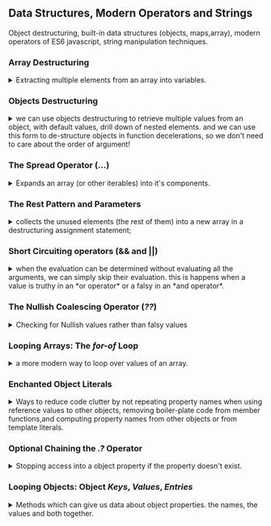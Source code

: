 ## Data Structures, Modern Operators and Strings

<summary>
</summary>
Object destructuring, built-in data structures (objects, maps,array), modern operators of ES6 javascript, string manipulation techniques.

### Array Destructuring

<details>
<summary>
Extracting multiple elements from an array into variables.
</summary>
the focus of this part of the course will be on a restaurant-like app, this will be done without a visual user interface.

Destructuring is a way to retrieve elements from an objects. in classic javascript we must get each element by itself, but now we can use a special syntax to decompose/de-structure the array into it's parts.

```js
const arr = [1, 2, 3];
//old style
const a = arr[0];
const b = arr[1];
const c = arr[2];
//new style
const [d, e, f] = arr;
```

we can the limit to starting elements by **ONLY** providing names for the elements we care about, or skip elements by leaving the position empty.

```js
const [first, second] = [1, 2, 3, 4, 5]; // take the first two
const [, p, , p1] = [1, 2, 3, 4, 5]; //skip elements by position
```

we can use array destructuring to swap the contents of variables by reordering them inside the array destructuring.

```js
const arr = [1, 2, 3];
let [a1, a2, a3] = arr;
[a2, a3, a1] = [a1, a2, a3];
console.log(a1, a2, a3);
```

this also allows us to return multiple values from a function (an array), and immediately turn them into separate variables.

```js
function power123(n) {
  return n, n ** 2, n ** 3;
}
const [num, squared, cubed] = power123(2);
const arr = [1, 2, 3, 4];
const [f1, f2] = arr.order(2, 0);
```

this can also work for nested arrays destructuring. we simply wrap the positions in square brackets.

```js
const nested = [[2], 3, 4, [5, 6, 10]]; //nested array
const [[n1], n2, , [n3, , n4]] = nested;
console.log(n1, n2, n3, n4); // 2,3,5,10
```

we can also have default values for destructuring, if we accidentals tried to take elements from index that don't exists. this ensures a value (rather than having it be _'undefined'_)

```js
const [x1, x2, x3] = [8, 9];
console.log(x1, x2, x3); //8,9,undefined
const [x4 = 1, x5 = 1, x6 = 1] = [8, 9];
console.log(x4, x5, x6); //8,9,1
```

</details>

### Objects Destructuring

<details>
<summary>
we can use objects destructuring to retrieve multiple values from an object, with default values, drill down of nested elements. and we can use this form to de-structure objects in function decelerations, so we don't need to care about the order of argument!
</summary>
we can also de-structure objects,this time with the *curly braces*. this time we specify the name of the members, and the order doesn't matter, and there's no reason to skip positions. this is really useful for api calls!

```js
const o = { a: 1, b: 2, c: "12312", d: [10, 11, 12] };
const { d, a } = o;
console.log(a, d);
```

we can use **different names** for the variables,

```js
const o = { a: 1, b: 2, c: "12312", d: [10, 11, 12] };
const { d: d1, a: a1 } = o;
console.log(a1, d1);
```

and like with array destructuring, we can drill down to get **nested elements** with the braces.

```js
const o = { a: 1, b: 2, c: [10, 11, 12], d: { fName: "jon" }, e: { ll: 11 } };
const {
  a: a11,
  c: [c1, c2], // destructuring nested array
  d: { fName: firstName }, // destructuring nested object, and taking an element from it,
  e: { ll },
} = o;
console.log(a11, firstName, c1, c2, ll);
```

and we can of course have **default values**

```js
const person = {
  firstName: "john",
  lastName: "smith",
};
const { firstName, middleName = "no middle name", lastName, age } = person;
console.log(firstName, middleName, lastName, age); //middleName gets value, age is undefined
```

**mutating variables while destructuring**. if the variables were already declared.
we can't drop the let/const completely, because js thinks lines that start with curly braces are declaring a code block. so instead, we we wrap the line in _normal parentheses_

```js
let num1 = 11;
let num2 = 999;
//tons of code...
const obj1 = { num1: 23, num2: 55, num3: 999 };
({ num1, num2 } = obj1);
console.log(num1, num2);
```

this destructing trick is useful for passing multiple values into a function, without caring about the positions. we can do the destructing inside the function parameter definitions! this means we can take any object with those members. and if the object doesn't have the members, we can give default values!

```js
function power2(obj) {
  const { base, exp } = obj; //normal destructing
  return base ** exp;
}

function power3({ base, exp }) {
  //destructing inside the function definitions!
  return base ** exp;
}

function power4({ base, exp = 2 }) {
  //destructing inside the function definitions with default values
  return base ** exp;
}

const p1 = { base: 2, exp: 9, otherName: "jogs", a: [1, 2, 3] };
console.log(p1, power2(p1), power3(p1));
const p2 = {
  a: "my name is!",
  d: ["some", "different", "structure"],
  base: 3,
  exp: 5,
};
console.log(p2, power2(p2), power3(p2));
let base = 4;
let exp = 2;

const pack = { base: 9 };
console.log(power3({ base, exp })); //packing into object for later
console.log(power4(pack)); //default exponents of 2
```

</details>

### The Spread Operator (...)

<details>
<summary>
Expands an array (or other iterables) into it's components.
</summary>
The spread operator allows us to take all elements from an array.
we can use to take all elements from an array, like when creating a new array from an old array, or if we want pass multiple elements from the array separately to a function, rather than an array.

```js
const arr1 = [1, 2, 3];
const arr2 = [arr1[0], arr1[1], arr1[2], 4, 5]; //old way
const arr3 = [...arr1, 4, 5]; //spread operator
console.log(arr3); //pass as an array
console.log(...arr3); //pass as elements
```

it doesn't create new variables (unlike array destructuring), we can only use it in cases where we would write **elements separated with commas**.
two important uses is to create shallow copies of arrays and to join two arrays (or more) together.

```js
const arr4 = [[1, 2, 3]];
const shallowCopyArr4 = [...arr4];
console.log(arr4, shallowCopyArr4);
arr4[0].unshift(5);
console.log(arr4, shallowCopyArr4);
```

to add of them together.

```js
const menu = [...restaurant.mainMenu, ...restaurant.starterMenu];
console.log(menu);
```

actually, the spread operator works on any iterable object, such as

- arrays
- strings
- maps
- sets

but **objects are not iterables**

```js
const str = "hello";
console.log(...str); //each character
const str2 = [...str, "a", "b"]; //build new array
```

a function that takes multiple arguments, and we pass them with the spread operator.

```js
const orderPasta = function (ing1, ing2, ing3) {
  console.log(`you ordered a pasta from ${ing1},${ing2},${ing3}`);
};
orderPasta("a", "b", "c");
let ingredients = ["one", "two", "three"];
orderPasta(...ingredients);
```

**in ES18 (2018 version), the spread even works on objects!**
since es18, we can use the spread operator on objects as well, this allows us easier object 'copy' than Object.assign();

```js
const oldNwRestaurant = Object.assign(restaurant, { founder: "joe" });
const newRestaurant = { ...restaurant, founder: "joe" };
newRestaurant.name = "Roma";
console.log(restaurant, oldNwRestaurant, newRestaurant);
```

</details>

### The Rest Pattern and Parameters

<details>
<summary>
collects the unused elements (the rest of them) into a new array in a destructuring assignment statement;
</summary>
The rest pattern looks like the spread operator, but does the opposite. rather than expand an array, the rest operator packs elements into an array. spread goes on the right side of the expression, and rest syntax belongs to the left hand side, where it goes with the destructuring syntax.

```js
const arr7 = [1, 2, ...[3, 4]]; //spread.
const [a7, b7, ...others7] = [1, 2, 3, 4, 5]; //rest pattern
console.log(a7, b7, others7); // 1,2,[3,4,5]
```

we can use both of them together. we can skip elements before the rest operator, but **it must be the last operator**, so we can't skip afterwards, and there can only be one rest statement.

```js
const arr8 = [1, 2, 3];
const arr9 = ["a", "b", "c"];
const [a8, b8, , ...numbers8] = [...arr8, ...arr9];
console.log(a8, b8, numbers8);
```

we can do this with objects, and that means that unspecified parts of the object are collected into a new objects. we cannot skip elements here.

```js
const obj3 = { a: 1, b: 4, c: 5, d: 7 };
const { a: a9, ...obj4 } = obj3;
console.log(obj4);
```

the rest pattern is used in functions. this is called _rest parameters_. like variadic arguments, and now we can do folding and unfolding operations like cpp.

```js
const add2 = function (...numbers) {
  console.log("add2", numbers);
};
add2();
add2(1);
add2(2, 3);
add2(1, 3, 4, 6);
add2(...[1, 2, 3, 4]); //spread and rest
```

we can use the rest operator to have optional parameters of the same kind,or even do a recursion with rest and spread.

```js
const optionalParams = function (first, ...others) {
  console.log(`first is ${first}, others are ${others}`);
};
optionalParams(1, 2, 3);
const restAndSpread = function (f1, ...fs) {
  console.log(`first is ${f1}, with ${fs.Length} elements following`);
  if (fs.Length > 0) restAndSpread(...fs); //spreading the others
};
```

</details>

### Short Circuiting operators (&& and ||)

<details>
<summary>
when the evaluation can be determined without evaluating all the arguments, we can simply skip their evaluation. this is happens when a value is truthy in an *or operator* or a falsy in an *and operator*.
</summary>
logical operators can be used on any data type, can return any data type, and have something called **short circuiting**.

for the _or operator_, short circuiting means that if the a value is true or truthy, it returns that value without checking the other values. if we have only one element remaining, it's returned even if it's a falsy value. the first truthy value is returned, or the last value.
for the _and operator_, short circuiting means that if the a value is false or falsy, the rest of the operation won't be evaluated. the first falsy value is returned, or the last value if all are truths.

we need to be carful when using 0 as a falsy value, sometimes zero is the actual result, and not the same as undefined or null.

```js
console.log(3 || "jonas"); //3
console.log(0 || "jonas" || 4); //jonas
console.log(true || 0); //true
console.log(undefined || null); //null
console.log(1 && 2); //2
console.log(null && 2); //null
console.log(true && undefined && 2); //undefined
console.log(true && undefined && 2); //undefined
```

this behavior allows us to skip checking for existence

```js
const obj = { a: 1, foo: function () {}, bar: function () {} };
const obj2 = { a: 1, foo: function () {} };
if (ob2.bar) {
  obj2.bar(); //old style
}
obj2.bar && obj2.bar(); //short circuit style
```

</details>

### The Nullish Coalescing Operator (_??_)

<details>
<summary>
Checking for Nullish values rather than falsy values
</summary>
earlier, we had a problem of using zero as boolean value, if we wanted to check for an existence of something, the value zero was the same as it being undefined. the nullish coalescing operator from ES2020 fixes this issue. the *??* coalescing operator works with **nullish values**, not falsy values. so only null and undefined values are 'ignored' and cause short circuiting, while zero and empty strings are accepted as valid strings.

```js
const a = { vi: 4 };
const b = { v: 0 };
const c = { v: 5 };
let firstExisting = a.v || b.v || c.v; //5, but b.v is a real value!
console.log("firstExisting", firstExisting);
firstExisting = undefined ?? null ?? a.v ?? b.v ?? c.v; //0,
console.log("firstExisting", firstExisting);
```

#### Coding Challenge 1

<details>
<summary>
Get data from an object with destructuring, spread and rest operators, 
</summary>

> We're building a football betting app (soccer for my American friends)!
> suppose we get data from a web service about a certain game ('game' variable on next page). In this challenge we're gonna work with that data.
>
> Your tasks:
>
> 1. Create one player array for each team (variables 'players1' and 'players2')
> 2. The first player in any player array is the goalkeeper and the others are field players. For Bayern Munich (team 1) create one variable ('gk') with the
>    goalkeeper's name, and one array ('fieldPlayers') with all the remaining 10
>    field players
> 3. Create an array 'allPlayers' containing all players of both teams (22
>    players)
> 4. During the game, Bayern Munich (team 1) used 3 substitute players. So create a new array ('players1Final') containing all the original team1 players plus 'Thiago', 'Coutinho' and 'Perisic'.
> 5. Based on the game.odds object, create one variable for each odd (called
>    'team1', 'draw' and 'team2')
> 6. Write a function ('printGoals') that receives an arbitrary number of player
>    names (not an array) and prints each of them to the console, along with the
>    number of goals that were scored in total (number of player names passed in)
> 7. The team with the lower odd is more likely to win. Print to the console which team is more likely to win, without using an if/else statement or the ternary operator
>    test data:
>
> ```js
> const game = {
>   team1: "Bayern Munich",
>   team2: "Borrussia Dortmund",
>   players: [
>     [
>       "Neuer",
>       "Pavard",
>       "Martinez",
>       "Alaba",
>       "Davies",
>       "Kimmich",
>       "Goretzka",
>       "Coman",
>       "Muller",
>       "Gnarby",
>       "Lewandowski",
>     ],
>     [
>       "Burki",
>       "Schulz",
>       "Hummels",
>       "Akanji",
>       "Hakimi",
>       "Weigl",
>       "Witsel",
>       "Hazard",
>       "Brandt",
>       "Sancho",
>       "Gotze",
>     ],
>   ],
>   score: "4:0",
>   scored: ["Lewandowski", "Gnarby", "Lewandowski", "Hummels"],
>   date: "Nov 9th, 2037",
>   odds: {
>     team1: 1.33,
>     x: 3.25,
>     team2: 6.5,
>   },
> };
> ```

</details>
</details>

### Looping Arrays: The _for-of_ Loop

<details>
<summary>
a more modern way to loop over values of an array.
</summary>
instead of using a loop with a counter, we can use a different syntax to loop over elements in the array, without holding the counter.

```js
const arr = [1, 2, 3, 4];
for (let item of arr) {
  console.log(item);
}
```

if we still want the index we loop over the array.entries() property with array _destructuring_.

```js
const arr_e = [1, 2, 3];
for (let item of arr_e.entries()) {
  console.log(item[0], item[1]);
}
for (let [index, item] of arr_e.entries()) {
  console.log(index, item);
}
```

</details>

### Enchanted Object Literals

<details>
<summary>
Ways to reduce code clutter by not repeating property names when using reference values to other objects, removing boiler-plate code from member functions,and computing property names from other objects or from template literals.
</summary>
Another es6 features.

object literals are objects which we create by writing them to the code directly, not arrays, not prototypes.

if we want to have an objects as part of the object, and without repeating the name. we can simply write the outer object. instead of writing the function _name_,_double colons_ and then _function()_,we can remove some of the typing and write the name of the function, the parameters (or empty parentheses) and the body, without the double colons or the function keyword.

```js
const obj2 = { k: 2, v: 2 };
const obj3 = { zk: 2, zv: 2 };
const o = {
  a: 1,
  b: 3,
  obj2: obj2, //classic style, reference to obj2 stored in property obj2
  obj3, // enchanted object literal! no need to specify the name again!
  foo: function (n1, n2) {}, //classic style
  bar(n1, n2) {}, //enchanted object literal! declare immediately function bar,
};
```

a third enchantment for object literals is computing the property names. we can either use an existing variable value or use a template literal to generate it for us.

```js

const openingHours = {
  sun: {},
  mon: {},
  tue: {},
  wed: {},
  thr: {},
  fri: {},
  sat: {},
}; //old way, repeat each property name.

const weekdays = ["sun", "mon", "tue", "wed", "thu", "fri", "sat"];
const openingHoursBetter = {
  [weekdays[0]]: {},
  [weekdays[1]]: {},
  [weekdays[2]]: {},
  [weekdays[3]]: {},
  [weekdays[4]]: {},
  [weekdays[5]]: {},
  [weekdays[6]]: {},
}; // property names from an array
const openingHoursBetter = {
  [`${firstDayOftheWeek()}`: {}, //a function
  [`day-${2+4}`]: {}, // string literal
  [`day-${random()-${random()}}`]: {}, // adding string together!
}; // property names from computing!


const a = "firstDay";
const o = {
    [a]: "this is the first",

};
console.log(o.firstDay);
```

</details>

### Optional Chaining the _.?_ Operator

<details>
<summary>
Stopping access into a object property if the property doesn't exist.
</summary>
another modern feature of javascript. if we aren't sure the property exists, we can stop trying to get into it, and we'll return the nonexistent object (undefined, null) instead of an error.

```js
const o = { a: { b: { c: 5 } } };
console.log(o.a.b.c); // cool. this works
//console.log(o.a.bb.c); // error
console.log(o.a.bb?.c); // undefined, but not error, the optional chaining stops execution
console.log(o.a.bb?.c ?? "no such property"); // the optional chaining stops execution and the nullish coalescing operator tells us to use to use the other value
console.log(o.a.b?.c ?? "no such property"); // works find
```

this also works on methods. we can check an method exists before calling it.

```js
const a = {
  foo(n) {
    console.log(n);
  },
};
a.foo?.(1); // foo exits
a.bar?.(1); // bar doesn't exist
```

it works on arrays, we can use it to after accessing an element with the square brackets.

</details>

### Looping Objects: Object _Keys_, _Values_, _Entries_

<details>
<summary>
Methods which can give us data about object properties. the names, the values and both together.
</summary>

we can loop over objects, even if they aren't iterable, but we use something else. the function _Object.keys(o)_ is a function that returns the keys (the property names of the object). _Object.values(o)_ returns the values, and _Object.entries(o)_ returns an array containing arrays of the name and the value. which we can de-structure with the array destructuring syntax.

```js
const o = { a: 2, b: 3, c: [1, 2] };
for (const e of Object.keys(o)) {
  console.log(e, o[e]);
}

for (const v of Object.values(o)) {
  console.log(v);
}
for (const e of Object.entries(o)) {
  console.log(e[0], e[1]);
}
```

in arrays, we could call the method on the array itself, with object literal, we need to call the methods from the Object global object and pass the current object as as the argument.

#### Coding Challenge 2

<details>
<summary>
Using advanced loops, enchanted object literals, and checking if properties exists
</summary>

> Let's continue with our football betting app! Keep using the 'game' variable from before.
>
> Your tasks:
>
> 1. Loop over the game.scored array and print each player name to the console,
>    along with the goal number (Example: "Goal 1: Lewandowski").
> 2. Use a loop to calculate the average odd and log it to the console (We already studied how to calculate averages, you can go check if you don't remember)
> 3. Print the 3 odds to the console, but in a nice formatted way, exactly like this:
>
> Odd of victory Bayern Munich: 1.33
> Odd of draw: 3.25
> Odd of victory Borrussia Dortmund: 6.5
>
> Get the team names directly from the game object, don't hard code them
> (except for "draw"). Hint: Note how the odds and the game objects have the
> same property names
>
> Bonus:
> Create an object called 'scorers' which contains the names of the players who scored as properties, and the number of goals as the value. In this game, it will look like this:
>
> ```js
> const scorers = {
>   Gnarby: 1,
>   Hummels: 1,
>   Lewandowski: 2,
> };
> ```
>
> GOOD LUCK

</details>

</details>
